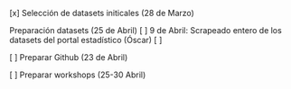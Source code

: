 [x] Selección de datasets initicales (28 de Marzo)

Preparación datasets (25 de Abril)
 [ ] 9 de Abril: Scrapeado entero de los datasets del portal estadístico (Óscar)
 [ ]

[ ] Preparar Github (23 de Abril)

[ ] Preparar workshops (25-30 Abril)